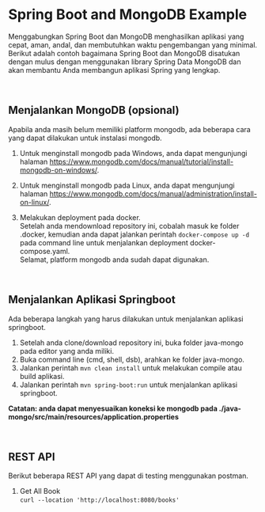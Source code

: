 # Spring Boot and MongoDB Example
Menggabungkan Spring Boot dan MongoDB menghasilkan aplikasi yang cepat, aman, andal, dan membutuhkan waktu pengembangan yang minimal. <br>
Berikut adalah contoh bagaimana Spring Boot dan MongoDB disatukan dengan mulus dengan menggunakan library Spring Data MongoDB dan akan membantu Anda membangun aplikasi Spring yang lengkap.

<br>

## Menjalankan MongoDB (opsional)
Apabila anda masih belum memiliki platform mongodb, ada beberapa cara yang dapat dilakukan untuk instalasi mongodb.
1. Untuk menginstall mongodb pada Windows, anda dapat mengunjungi halaman https://www.mongodb.com/docs/manual/tutorial/install-mongodb-on-windows/.

2. Untuk menginstall mongodb pada Linux, anda dapat mengunjungi halaman https://www.mongodb.com/docs/manual/administration/install-on-linux/.

3. Melakukan deployment pada docker. <br>
Setelah anda mendownload repository ini, cobalah masuk ke folder .docker, kemudian anda dapat jalankan perintah ```docker-compose up -d``` pada command line untuk menjalankan deployment docker-compose.yaml. <br>Selamat, platform mongodb anda sudah dapat digunakan. 

<br>

## Menjalankan Aplikasi Springboot
Ada beberapa langkah yang harus dilakukan untuk menjalankan aplikasi springboot.<br>
1. Setelah anda clone/download repository ini, buka folder java-mongo pada editor yang anda miliki.
2. Buka command line (cmd, shell, dsb), arahkan ke folder java-mongo.
3. Jalankan perintah ```mvn clean install``` untuk melakukan compile atau build aplikasi.
4. Jalankan perintah ```mvn spring-boot:run``` untuk menjalankan aplikasi springboot.

<b>Catatan: anda dapat menyesuaikan koneksi ke mongodb pada ./java-mongo/src/main/resources/application.properties</b>

<br/>

## REST API
Berikut beberapa REST API yang dapat di testing menggunakan postman. <br>
1. Get All Book<br>
```curl --location 'http://localhost:8080/books'```